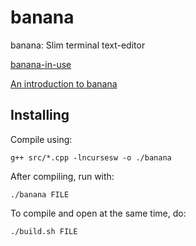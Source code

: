 # banana

banana: Slim terminal text-editor

[banana-in-use](/doc/banana.png)

[An introduction to banana](/doc/intro.md)

## Installing

Compile using:

`g++ src/*.cpp -lncursesw -o ./banana`

After compiling, run with:

`./banana FILE`

To compile and open at the same time, do:

`./build.sh FILE`
